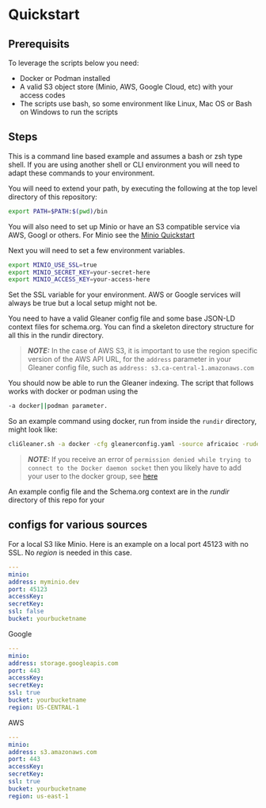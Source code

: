 # Quickstart

## Prerequisits

To leverage the scripts below you need:

* Docker or Podman installed
* A valid S3 object store (Minio, AWS, Google Cloud, etc) with your access codes
* The scripts use bash, so some environment like Linux, Mac OS or Bash on Windows to run the scripts

## Steps

This is a command line based example and assumes a bash
or zsh type shell.  If you are using another shell or CLI environment
you will need to adapt these commands to your environment.

You will need to extend your path, by executing the following at
the top level directory of this repository:

```bash
export PATH=$PATH:$(pwd)/bin
```

You will also need to set up Minio or have an S3 compatible
service via AWS, Googl or others.  For Minio see the
[Minio Quickstart](https://min.io/docs/minio/linux/index.html?ref=docs-redirect)


Next you will need to set a few environment variables.

```bash 
export MINIO_USE_SSL=true
export MINIO_SECRET_KEY=your-secret-here
export MINIO_ACCESS_KEY=your-access-here
```

Set the SSL variable for your environment.  AWS or Google services will always be true but
a local setup might not be.

You need to have a valid Gleaner config file and some base JSON-LD
context files for schema.org.  You can find a skeleton directory
structure for all this in the rundir directory.

> **_NOTE:_** In the case of AWS S3, it is important to use the region specific version of the 
>             AWS API URL, for the `address` parameter in your
>             Gleaner config file, such as 
>               `address: s3.ca-central-1.amazonaws.com`


You should now be able to run the Gleaner indexing.  The script
that follows works with docker or podman using the

```bash 
-a docker||podman parameter.
```

So an example command using docker, run from inside the `rundir` 
directory, might look like:

```bash
cliGleaner.sh -a docker -cfg gleanerconfig.yaml -source africaioc -rude
```

> **_NOTE:_** If you receive an error of `permission denied while trying to connect to the Docker daemon socket` 
>             then you likely have to add your user to the docker group, 
>             see [here](https://www.digitalocean.com/community/questions/how-to-fix-docker-got-permission-denied-while-trying-to-connect-to-the-docker-daemon-socket)

An example config file and the Schema.org context are in the _rundir_ directory of this repo
for your

## configs for various sources

For a local S3 like Minio.  Here is an example on a local port 45123 with no SSL.  No _region_ is needed
in this case.

```yaml
---
minio:
address: myminio.dev
port: 45123
accessKey:
secretKey:
ssl: false
bucket: yourbucketname
```


Google

```yaml
---
minio:
address: storage.googleapis.com
port: 443
accessKey:
secretKey:
ssl: true
bucket: yourbucketname
region: US-CENTRAL-1
```

AWS

```yaml
---
minio:
address: s3.amazonaws.com
port: 443
accessKey:
secretKey:
ssl: true
bucket: yourbucketname
region: us-east-1
```